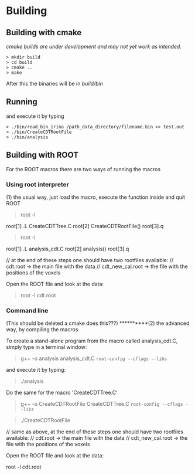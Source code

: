 # Building

## Building with cmake
_cmake builds are under development and may not yet work as intended._

    > mkdir build
    > cd build
    > cmake ..
    > make

After this the binaries will be in _build/bin_

## Running
and execute it by typing

    > ./bin/read_bin_irina /path_data_directory/filename.bin >> test.out
    > ./bin/CreateCDTRootFile
    > ./bin/analysis

## Building with ROOT
For the ROOT macros there are two ways of running the macros

### Using root interpreter
(1) the usual way, just load the macro, execute the function inside and quit ROOT

>root -l

root[1] .L CreateCDTTree.C
root[2] CreateCDTRootFile()
root[3].q

>root -l

root[1] .L analysis_cdt.C
root[2] analysis()
root[3].q

// at the end of these steps one should have two rootfiles available:
// cdt.root -> the main file with the data
// cdt_new_cal.root  -> the file with the positions of the voxels

Open the ROOT file and look at the data:

>root -l cdt.root

### Command line
(This should be deleted a cmake does this???)
**********(2) the advanced way, by compiling the macros


To create a stand-alone program from the macro called analysis_cdt.C, simply type in a terminal window:

> g++ -o analysis analysis_cdt.C `root-config --cflags --libs`

 and execute it by typing:

>./analysis

Do the same for the macro 'CreateCDTTree.C'

>g++ -o CreateCDTRootFile CreateCDTTree.C `root-config --cflags --libs`

> ./CreateCDTRootFile

// same as above, at the end of these steps one should have two rootfiles available:
// cdt.root -> the main file with the data
// cdt_new_cal.root  -> the file with the positions of the voxels

Open the ROOT file and look at the data:

root -l cdt.root
